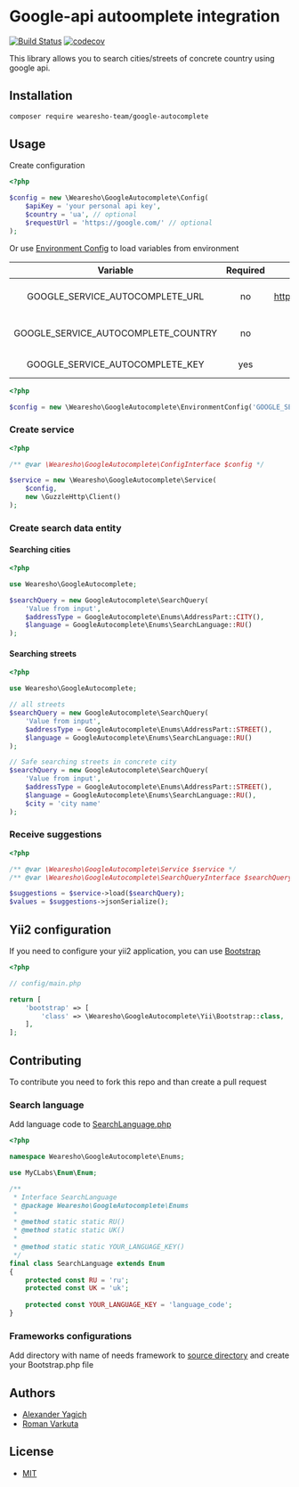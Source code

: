 # Google-api autoomplete integration
[![Build Status](https://travis-ci.org/wearesho-team/google-autocomplete.svg?branch=master)](https://travis-ci.org/wearesho-team/google-autocomplete)
[![codecov](https://codecov.io/gh/wearesho-team/google-autocomplete/branch/master/graph/badge.svg)](https://codecov.io/gh/wearesho-team/google-autocomplete)

This library allows you to search cities/streets of concrete country using google api.

## Installation

```bash
composer require wearesho-team/google-autocomplete
```

## Usage

Create configuration

```php
<?php

$config = new \Wearesho\GoogleAutocomplete\Config(
    $apiKey = 'your personal api key',
    $country = 'ua', // optional
    $requestUrl = 'https://google.com/' // optional
);
```

Or use [Environment Config](./src/EnvironmentConfig.php) to load variables from environment

| Variable | Required | Default value | Description |
|:-----------------------------------:|:--------:|:------------------------------------------------------------:|:---------------------------------------:|
| GOOGLE_SERVICE_AUTOCOMPLETE_URL | no | https://maps.googleapis.com/maps/api/place/autocomplete/json | url for google-autocomplete-api service |
| GOOGLE_SERVICE_AUTOCOMPLETE_COUNTRY | no | ua | ISO alpha-2 country code in lower case |
| GOOGLE_SERVICE_AUTOCOMPLETE_KEY | yes |  | your private key |

```php
<?php

$config = new \Wearesho\GoogleAutocomplete\EnvironmentConfig('GOOGLE_SERVICE_AUTOCOMPLETE');
```

### Create service

```php
<?php

/** @var \Wearesho\GoogleAutocomplete\ConfigInterface $config */

$service = new \Wearesho\GoogleAutocomplete\Service(
    $config,
    new \GuzzleHttp\Client()
);

```

### Create search data entity

#### Searching cities
```php
<?php

use Wearesho\GoogleAutocomplete;

$searchQuery = new GoogleAutocomplete\SearchQuery(
    'Value from input',
    $addressType = GoogleAutocomplete\Enums\AddressPart::CITY(),
    $language = GoogleAutocomplete\Enums\SearchLanguage::RU()
);
```

#### Searching streets
```php
<?php

use Wearesho\GoogleAutocomplete;

// all streets
$searchQuery = new GoogleAutocomplete\SearchQuery(
    'Value from input',
    $addressType = GoogleAutocomplete\Enums\AddressPart::STREET(),
    $language = GoogleAutocomplete\Enums\SearchLanguage::RU()
);

// Safe searching streets in concrete city
$searchQuery = new GoogleAutocomplete\SearchQuery(
    'Value from input',
    $addressType = GoogleAutocomplete\Enums\AddressPart::STREET(),
    $language = GoogleAutocomplete\Enums\SearchLanguage::RU(),
    $city = 'city name'
);
```

### Receive suggestions

```php
<?php

/** @var \Wearesho\GoogleAutocomplete\Service $service */
/** @var \Wearesho\GoogleAutocomplete\SearchQueryInterface $searchQuery */

$suggestions = $service->load($searchQuery);
$values = $suggestions->jsonSerialize();
```

## Yii2 configuration

If you need to configure your yii2 application, you can use [Bootstrap](./src/Yii/Bootstrap.php)

```php
<?php

// config/main.php

return [
    'bootstrap' => [
        'class' => \Wearesho\GoogleAutocomplete\Yii\Bootstrap::class,        
    ],
];
```

## Contributing

To contribute you need to fork this repo and than create a pull request

### Search language

Add language code to [SearchLanguage.php](./src/Enums/SearchLanguage.php)

```php
<?php

namespace Wearesho\GoogleAutocomplete\Enums;

use MyCLabs\Enum\Enum;

/**
 * Interface SearchLanguage
 * @package Wearesho\GoogleAutocomplete\Enums
 *
 * @method static static RU()
 * @method static static UK()
 *          
 * @method static static YOUR_LANGUAGE_KEY()
 */
final class SearchLanguage extends Enum
{
    protected const RU = 'ru';
    protected const UK = 'uk';
    
    protected const YOUR_LANGUAGE_KEY = 'language_code';
}
```

### Frameworks configurations

Add directory with name of needs framework to [source directory](./src) and create your Bootstrap.php file

## Authors

- [Alexander Yagich](mailto:aleksa.yagich@gmail.com)
- [Roman Varkuta](mailto:roman.varkuta@gmail.com)

## License

- [MIT](./LICENSE)
